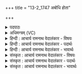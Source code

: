 +++
title = "13-2_1747 अबोधि होता"

+++
<details><summary>पदपाठः</summary>

अ꣡बो꣢꣯धि। हो꣡ता꣢꣯। य꣣ज꣡था꣢य। दे꣣वा꣢न्। ऊ꣣र्ध्वः꣢। अ꣣ग्निः꣢। सु꣣म꣡नाः꣢। सु꣣। म꣡नाः꣢꣯। प्रा꣣तः꣢। अ꣣स्थात्। स꣡मि꣢꣯द्धस्य। सम्। इ꣣द्धस्य। रु꣡श꣢꣯त्। अ꣡दर्शि। पा꣡जः꣢꣯। म꣣हा꣢न्। दे꣣वः꣢। त꣡म꣢꣯सः। निः। अ꣣मोचि। १७४७।
</details>

<details><summary>अधिमन्त्रम् (VC)</summary>

- अग्निः
- बुधगविष्ठिरावात्रेयौ
- त्रिष्टुप्
- धैवतः
</details>

<details><summary>हिन्दी : आचार्य रामनाथ वेदालंकार - विषयः</summary>

आगे फिर उसी विषय को कहते हैं।
</details>

<details><summary>हिन्दी : आचार्य रामनाथ वेदालंकार - पदार्थः</summary>

पदार्थान्वयभाषाः -  (होता) होम के साधन अग्नि ने (यजथाय) यज्ञ करने के लिए (देवान्) विद्वान् यजमानों को (अबोधि) जगा दिया है। (प्रातः) प्रभात में (सुमनाः) मनों को शुभ बनानेवाला (अग्निः) यज्ञाग्नि (ऊर्ध्वः) ऊर्ध्वोन्मुख (अस्थात्) स्थित हो गयी है। (समिद्धस्य) प्रज्वलित हुए इस यज्ञाग्नि का (रुशत्) चमकता हुआ (पाजः) रूप (अदर्शि) दिखायी दे रहा है। (महान्) महान् (देवः) प्रकाशक अग्नि ने (तमसः) अन्धकार से (निरमोचि) छुड़ा दिया है ॥२॥ इस मन्त्र में भी स्वभावोक्ति अलङ्कार है ॥२॥
</details>

<details><summary>हिन्दी : आचार्य रामनाथ वेदालंकार - भावार्थः</summary>

भावार्थभाषाः -  जैसे प्रज्वलित,ऊँची ज्वालाओंवाली,चमकती हुई यज्ञाग्नि अँधेरे से छुड़ाती है,वैसे ही देदीप्यमान ऊर्ध्वयात्री,तेजस्वी आत्मा मन-बुद्धि आदि को तमोगुण से छुड़ाता है ॥२॥
</details>

<details><summary>संस्कृत : आचार्य रामनाथ वेदालंकार - विषयः</summary>

अथ पुनस्तमेव विषयमाह।
</details>

<details><summary>संस्कृत : आचार्य रामनाथ वेदालंकार - पदार्थः</summary>

पदार्थान्वयभाषाः -  (होता) होमसाधनः अग्निः (यजथाय) यजनाय (देवान्) विदुषो यजमानान् (अबोधि) प्रबोधयति। (प्रातः) प्रभाते (सुमनाः) शोभनानि मनांसि यस्मात् तादृशः (अग्निः) यज्ञाग्निः (ऊर्ध्वः) ऊर्ध्वोन्मुखः (अस्थात्) तिष्ठति। (समिद्धस्य) प्रदीप्तस्य अस्य यज्ञाग्नेः (रुशत्) रोचमानम् (पाजः) रूपम् (अदर्शि) दृश्यते। (महान्) महिमोपेतः (देवः) प्रकाशकः एषोऽग्निः, (तमसः) अन्धकारात् (निरमोचि) निर्मोचितवानस्ति ॥२॥२ अत्रापि स्वभावोक्तिरलङ्कारः ॥२॥
</details>

<details><summary>संस्कृत : आचार्य रामनाथ वेदालंकार - भावार्थः</summary>

भावार्थभाषाः -  यथा प्रज्वलित ऊर्ध्वज्वालो रोचमानो यज्ञाग्निस्तमसो निर्मोचयति तथैव देदीप्यमान ऊर्ध्वयात्रो रोचिष्णुरात्मा मनोबुद्ध्यादीन् तमोगुणाद् निर्मोचयति ॥२॥
</details>